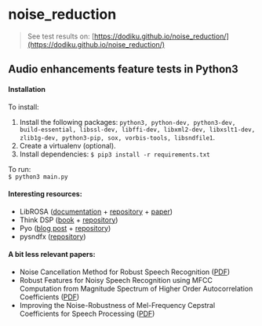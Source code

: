 # noise_reduction

> See test results on: [https://dodiku.github.io/noise_reduction/](https://dodiku.github.io/noise_reduction/)

## Audio enhancements feature tests in Python3

#### Installation
To install:
1. Install the following packages: ``python3, python-dev, python3-dev, build-essential,
   libssl-dev, libffi-dev, libxml2-dev, libxslt1-dev, zlib1g-dev, python3-pip,
   sox, vorbis-tools, libsndfile1``.
1. Create a virtualenv (optional).
1. Install dependencies:
      ``$ pip3 install -r requirements.txt``

To run:  
``$ python3 main.py``


#### Interesting resources:
- LibROSA ([documentation](http://librosa.github.io/librosa/index.html) + [repository](https://github.com/librosa/librosa) + [paper](https://bmcfee.github.io/papers/scipy2015_librosa.pdf))
- Think DSP ([book](http://greenteapress.com/wp/think-dsp/) + [repository](https://github.com/AllenDowney/ThinkDSP/))
- Pyo ([blog post](http://www.matthieuamiguet.ch/blog/diy-guitar-effects-python) + [repository](https://github.com/belangeo/pyo))
- pysndfx ([repository](https://github.com/carlthome/python-audio-effects/tree/04dbee6063b0537b63346bb1e55deb03406e1170/pysndfx))

#### A bit less relevant papers:
- Noise Cancellation Method for Robust Speech Recognition ([PDF](http://research.ijcaonline.org/volume45/number11/pxc3879438.pdf))
- Robust Features for Noisy Speech Recognition using MFCC Computation from Magnitude Spectrum of Higher Order Autocorrelation Coefficients
([PDF](https://pdfs.semanticscholar.org/a483/5f28c02f07e6bef04ff9db948505dc990af7.pdf))
- Improving the Noise-Robustness of Mel-Frequency Cepstral Coefficients for Speech Processing
([PDF](http://www.sapaworkshops.org/2006/2006/papers/131.pdf))
